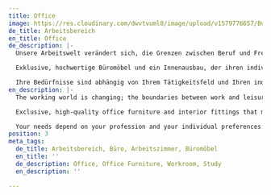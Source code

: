 ```yaml
---
title: Office
image: https://res.cloudinary.com/dwvtvuml8/image/upload/v1579776657/Buero-Bueromoebel-Schreibtisch-Office_z6wmlz.jpg
de_title: Arbeitsbereich
en_title: Office
de_description: |-
  Unsere Arbeitswelt verändert sich, die Grenzen zwischen Beruf und Freizeit lösen sich zunehmend auf. Das Büro ist der Raum, in dem Sie stets den Fokus finden sollten, ganz gleich ob in den eigenen vier Wänden oder einem Bürogebäude.

  Exklusive, hochwertige Büromöbel und ein Innenausbau, der ihren individuellen Bedürfnissen entspricht, können Sie darin unterstützen, auch in herausfordernden Momenten einen kühlen Kopf zu bewahren. Wand- und Deckenbeschaffenheit können eine große Rolle zur Förderung bestimmter kognitiver Stimmungen spielen, während optimal eingesetztes Licht nachweislich die Konzentrationsfähigkeit fördert. Ein entsprechend dimensioniertes Memo-Board kann zu Ihrer Inspirationsquelle werden, eine auf das Interieur abgestimmte Akustiklösung wird zur erfolgsentscheidenden Wohltat. An einem funktional durchdachten Schreibtisch nach Maß finden Sie in Kürze alles was Sie benötigen.

  Ihre Bedürfnisse sind abhängig von Ihrem Tätigkeitsfeld und Ihren individuellen Vorlieben. Speziell für Ihre Räumlichkeiten geschaffene Büromöbel und Designs erhöhen den Wohlfühlfaktor und tragen positiv zu einer ausgewogenen Work-Life-Balance bei. Individuelle Büromöbel bringen eine persönliche Note an Ihren Arbeitsplatz und sind optimal auf Ihre Nutzung abgestimmt.
en_description: |-
  The working world is changing; the boundaries between work and leisure are becoming increasingly blurred. Your office is a space where you should always find focus regardless of whether your work is within your own four walls or outside in an office building.

  Exclusive, high-quality office furniture and interior fittings that meet your individual needs can help you to keep a cool head even in the most challenging moments. The material qualities of the walls and ceilings can play a major role in maintaining certain cognitive moods. While optimized light orientation has been proved to promote concentration, a proportionately positioned memo board can be a source of inspiration, and an acoustic solution tailored to the interior can become the key to success. Most importantly, a functional, well-designed desk will enable you to find everything you need intuitively.

  Your needs depend on your profession and your individual preferences. We create designs for your office specifically tailored to your premises. Design claims to increase the feel-good factor and contributes positively to a healthy work-life balance. Ultimately, individualized office furniture that brings a personal touch to your home office.
position: 3
meta_tags:
  de_title: Arbeitsbereich, Büro, Arbeitszimmer, Büromöbel
  en_title: ''
  de_description: Office, Office Furniture, Workroom, Study
  en_description: ''

---
```

